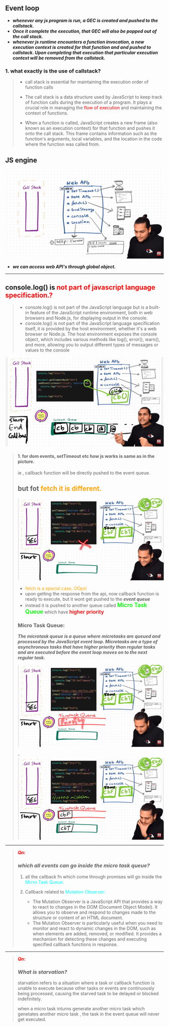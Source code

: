 ## Event loop

- **_whenever any js program is run, a GEC is created and pushed to the callstack._**
- **_Once it complete the execution, that GEC will also be popped out of the call stack._**
- **_whenever js runtime encounters a function invocation, a new execution context is created for that function and and pushed to callstack. Upon completing that execution that particular execution context will be removed from the callstack._**

### 1. what exactly is the use of callstack?

> - call stack is essential for maintaining the execution order of function calls
>
> - The call stack is a data structure used by JavaScript to keep track of function calls during the execution of a program. It plays a crucial role in managing the <span style="color:red;">flow of execution </span>and maintaining the context of functions.
>
> - When a function is called, JavaScript creates a new frame (also known as an execution context) for that function and pushes it onto the call stack. This frame contains information such as the function's arguments, local variables, and the location in the code where the function was called from.

## JS engine

![js-engine](./ss/js-engine.png)

- **_we can access web API's through global object._**

---

## console.log() is <span style="color:red;" >not part of javascript language specification.?</span></span>

> - console.log() is not part of the JavaScript language but is a built-in feature of the JavaScript runtime environment, both in web browsers and Node.js, for displaying output in the console.
> - console.log() is not part of the JavaScript language specification itself, it is provided by the host environment, whether it's a web browser or Node.js. The host environment exposes the console object, which includes various methods like log(), error(), warn(), and more, allowing you to output different types of messages or values to the console

![event-lopp-working](./ss/event-loop-working.png)

> #### 1. for dom events, setTimeout etc how js works is same as in the picture.
>
> ie , callback function will be directly pushed to the event queue.
>
> ## but fot <span style="color: orange;">fetch it is different.</span>
>
> ![fetch-working](./ss/fetch-working.png)
>
> - <span style="color: orange;">fetch is a special case, OOps!</span>
> - upon getting the response from the api, now callback function is ready to execute, but it wont get pushed to the **_event queue_**
> - instead it is pushed to another queue called <span style="font-size:18px;color: lime;font-weight:600">Micro Task Queue</span> which have <span style="color:red;font-size:16px;font-weight:600">higher priority</span>
>
> ### Micro Task Queue:
>
> **_The microtask queue is a queue where microtasks are queued and processed by the JavaScript event loop. Microtasks are a type of asynchronous tasks that have higher priority than regular tasks and are executed before the event loop moves on to the next regular task._**
>
> ![micro-task-queue](./ss/micro-task-queue.png)
>
> -![micro-task-2](./ss/micro-task2.png)

---

> **_<span style="color:red;">Qn:</span>_**
>
> ### **_which all events can go inside the micro task queue?_**
>
> 1. all the callback fn which come through promises will go inside the <span style="color:aqua;">Micro Task Queue.</span>
> 2. Callback related to <span style="color:aqua;">Mutation Observer:</span>
>
>    - The Mutation Observer is a JavaScript API that provides a way to react to changes in the DOM (Document Object Model). It allows you to observe and respond to changes made to the structure or content of an HTML document.
>    - The Mutation Observer is particularly useful when you need to monitor and react to dynamic changes in the DOM, such as when elements are added, removed, or modified. It provides a mechanism for detecting these changes and executing specified callback functions in response.

---

> **_<span style="color:red;">Qn:</span>_**
>
> ### **_What is starvation?_**
>
> starvation refers to a situation where a task or callback function is unable to execute because other tasks or events are continuously being processed, causing the starved task to be delayed or blocked indefinitely.
>
> when a micro task inturns generate another micro task which genetates another micro task , the task in the event queue will never get executed.
